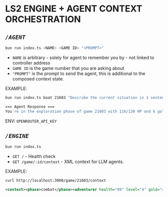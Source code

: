 # LS2 ENGINE + AGENT CONTEXT ORCHESTRATION

## ***`/AGENT`***
```bash
bun run index.ts <NAME> <GAME ID> "<PROMPT>"
```
- `NAME` is arbitrary - solely for agent to remember you by - not linked to controller address
- `GAME ID` is the game number that you are asking about
- `"PROMPT"` is the prompt to send the agent, this is additional to the composed context state.

EXAMPLE: 
```bash
bun run index.ts boat 21603 "Describe the current situation in 1 sentence."
```
```bash
=== Agent Response ===
You're in the exploration phase of game 21603 with 116/130 HP and 6 gold, equipped with a Ghost Wand and mixed-tier gear (several tier-5 pieces), carrying a Short Sword, and the market offers 1g healing potions (10 HP) plus a few low-cost hide/cloth items.
```
ENV: `OPENROUTER_API_KEY`

## ***`/ENGINE`***
```bash
bun run index.ts
```
- `GET /` - Health check
- `GET /game/:id/context` - XML context for LLM agents.

EXAMPLE:
```bash
curl http://localhost:3000/game/21603/context
```
```xml
<context><phase>combat</phase><adventurer health="99" level="4" gold="4" xp="19"/><stats str="4" dex="3" vit="2" int="1" wis="1" cha="4"/><equipment weapon="Ghost Wand:L3:T1" chest="Shirt:L3:T5" head="Helm:L3:T5" waist="Linen Sash:L3:T4" foot="Divine Slippers:L3:T1" hand="Leather Gloves:L3:T5" neck="None" ring="None"/><beast name="Wolf" health="21" level="12" tier="5"/><damage player="4" critical="7" beast="15"/><collectable shiny="false" animated="false" eligible="false"/><flee chance="75"/><estimate>Win in 6 rounds, take 40 damage</estimate></context>
```
